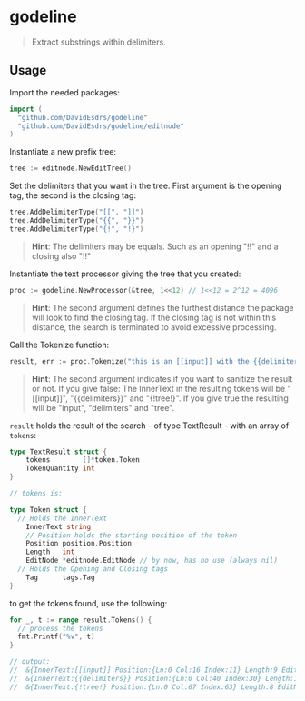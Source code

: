 # godeline

> Extract substrings within delimiters.

## Usage

Import the needed packages:

```go
import (
  "github.com/DavidEsdrs/godeline"
  "github.com/DavidEsdrs/godeline/editnode"
)
```

Instantiate a new prefix tree:

```go
tree := editnode.NewEditTree()
```

Set the delimiters that you want in the tree. First argument is the opening tag,
the second is the closing tag:

```go
tree.AddDelimiterType("[[", "]]")
tree.AddDelimiterType("{{", "}}")
tree.AddDelimiterType("{!", "!}")
```

> **Hint**: The delimiters may be equals. Such as an opening "!!" and a closing also "!!"

Instantiate the text processor giving the tree that you created:

```go
proc := godeline.NewProcessor(&tree, 1<<12) // 1<<12 = 2^12 = 4096
```

> **Hint**: The second argument defines the furthest distance the package will look to find the closing tag. If the closing tag is not within this distance, the search is terminated to avoid excessive processing.

Call the Tokenize function:

```go
result, err := proc.Tokenize("this is an [[input]] with the {{delimiters}} given in the tree {!tree!}!", false)
```

> **Hint**: The second argument indicates if you want to sanitize the result or not. If you give false: The InnerText in the resulting tokens will be "[[input]]", "{{delimiters}}" and "{!tree!}". If you give true the resulting will be "input", "delimiters" and "tree".

`result` holds the result of the search - of type TextResult - with an array of `tokens`:

```go
type TextResult struct {
	tokens        []*token.Token
	TokenQuantity int
}

// tokens is:

type Token struct {
  // Holds the InnerText
	InnerText string
	// Position holds the starting position of the token
	Position position.Position
	Length   int
	EditNode *editnode.EditNode // by now, has no use (always nil)
  // Holds the Opening and Closing tags
	Tag      tags.Tag
}
```

to get the tokens found, use the following:

```go
for _, t := range result.Tokens() {
  // process the tokens
  fmt.Printf("%v", t)
}

// output:
//  &{InnerText:[[input]] Position:{Ln:0 Col:16 Index:11} Length:9 EditNode:<nil> Tag:{Opening:[[ Closing:]]}}
//  &{InnerText:{{delimiters}} Position:{Ln:0 Col:40 Index:30} Length:14 EditNode:<nil> Tag:{Opening:{{ Closing:}}}}
//  &{InnerText:{!tree!} Position:{Ln:0 Col:67 Index:63} Length:8 EditNode:<nil> Tag:{Opening:{! Closing:!}}}
```